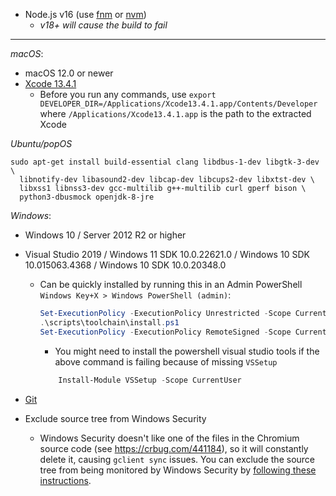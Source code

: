 - Node.js v16 (use [fnm](https://github.com/Schniz/fnm) or [nvm](https://github.com/nvm-sh/nvm))
  - _v18+ will cause the build to fail_

---

_macOS_:

- macOS 12.0 or newer
- [Xcode 13.4.1](https://developer.apple.com/services-account/download?path=/Developer_Tools/Xcode_13.4.1/Xcode_13.4.1.xip)
  - Before you run any commands, use `export DEVELOPER_DIR=/Applications/Xcode13.4.1.app/Contents/Developer` where `/Applications/Xcode13.4.1.app` is the path to the extracted Xcode

_Ubuntu/popOS_

```shell
sudo apt-get install build-essential clang libdbus-1-dev libgtk-3-dev \
  libnotify-dev libasound2-dev libcap-dev libcups2-dev libxtst-dev \
  libxss1 libnss3-dev gcc-multilib g++-multilib curl gperf bison \
  python3-dbusmock openjdk-8-jre
```

_Windows_:

- Windows 10 / Server 2012 R2 or higher
- Visual Studio 2019 / Windows 11 SDK 10.0.22621.0 / Windows 10 SDK 10.015063.4368 / Windows 10 SDK 10.0.20348.0
  - Can be quickly installed by running this in an Admin PowerShell `Windows Key+X > Windows PowerShell (admin)`:
    ``` powershell
    Set-ExecutionPolicy -ExecutionPolicy Unrestricted -Scope CurrentUser
    .\scripts\toolchain\install.ps1
    Set-ExecutionPolicy -ExecutionPolicy RemoteSigned -Scope CurrentUser 
    ```
    - You might need to install the powershell visual studio tools if the above command is failing because of missing `VSSetup`
    ``` powershell
        Install-Module VSSetup -Scope CurrentUser
    ```

- [Git](https://git-scm.com/download/win)

- Exclude source tree from Windows Security
  - Windows Security doesn't like one of the files in the Chromium source code (see https://crbug.com/441184), so it will constantly delete it, causing `gclient sync` issues. You can exclude the source tree from being monitored by Windows Security by [following these instructions](https://support.microsoft.com/en-us/windows/add-an-exclusion-to-windows-security-811816c0-4dfd-af4a-47e4-c301afe13b26).
